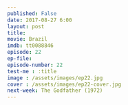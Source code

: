 ```yaml
---
published: False
date: 2017-08-27 6:00
layout: post
title: 
movie: Brazil
imdb: tt0088846
episode: 22
ep-file: 
episode-number: 22
test-me : :title
image : /assets/images/ep22.jpg
cover : /assets/images/ep22-cover.jpg
next-week: The Godfather (1972)
---
```


